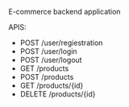 E-commerce backend application

APIS:
- POST /user/regiestration
- POST /user/login
- POST /user/logout
- GET /products
- POST /products
- GET /products/{id}
- DELETE /products/{id}

